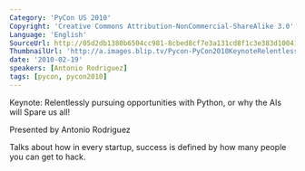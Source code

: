 ```yaml
---
Category: 'PyCon US 2010'
Copyright: 'Creative Commons Attribution-NonCommercial-ShareAlike 3.0'
Language: 'English'
SourceUrl: http://05d2db1380b6504cc981-8cbed8cf7e3a131cd8f1c3e383d10041.r93.cf2.rackcdn.com/pycon-us-2010/263_keynote-relentlessly-pursuing-opportunities-with-python-or-why-the-ais-will-spare-us-all.ogv
ThumbnailUrl: 'http://a.images.blip.tv/Pycon-PyCon2010KeynoteRelentlesslyPursuingOpportunitiesWithPytho562-469.jpg'
date: '2010-02-19'
speakers: [Antonio Rodriguez]
tags: [pycon, pycon2010]
---
```

Keynote: Relentlessly pursuing opportunities with Python, or why the AIs will
Spare us all!

  
Presented by Antonio Rodriguez

  
Talks about how in every startup, success is defined by how many people you
can get to hack.


